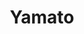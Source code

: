 ---
layout: place
title: Yamato
permalink: /massachusetts/brighton/yamato.html
stateAbbr: MA
stateName: Massachusetts
cityName: Brighton
seo:
  type: restaurant
  links: null
place_id: ChIJV11_EU5444kRav_6dp9QGt4
photos:
  - name: >-
      places/ChIJV11_EU5444kRav_6dp9QGt4/photos/AeeoHcI8joz1YgLiyDWa2oT9p8YdKVWbdE8F_1Ixz8WRiv64W1Itb1roCDgK-3QyP7ouB6NnCLEZ1tzbWjcTZ-6nQzyLBoerA3Ug4qnGVaQBxYm1GlIzaWN2keI_I3BvNuvFs_sOLZ9XSkz4r7uhy9-QXqk54bhZO8T0dxxCGAC_RmKaiO7jtWfeFokM7l_9jvM3SqE1byOjc3fyetAvuGJtl6rLr5TT6AaCFbnoZ1qgP3mfZaekZzIetN9LWtStrwWDLkPtXLeILeLCDZz-ypqHXJ5zmpiqwHR_lhkqZXIOWKjNsehfgVnu4p13TQ_mBF5osSAtKQWilS_v_JARkA-nUvII_vfL5Hc4VqIWm0PvisXoLtfdm1XNQ4xw8oJ5dFDrlT_50o3YkuVM3ffxaavGbkzYhyupNgdNXNxqaPugfCRw-Qwl
    widthPx: 4032
    heightPx: 3024
    authorAttributions:
      - displayName: Arnaud Amzallag
        uri: https://maps.google.com/maps/contrib/100412763256505960721
        photoUri: >-
          https://lh3.googleusercontent.com/a-/ALV-UjWADb1awrHgHI-s8FFMDvf-VEt1kIeO1Vt5WLUnfIDTWDRC1CO_3w=s100-p-k-no-mo
    flagContentUri: >-
      https://www.google.com/local/imagery/report/?cb_client=maps_api_places.places_api&image_key=!1e10!2sCIHM0ogKEICAgIDEwty8qAE&hl=en-US
    googleMapsUri: >-
      https://www.google.com/maps/place//data=!3m4!1e2!3m2!1sCIHM0ogKEICAgIDEwty8qAE!2e10!4m2!3m1!1s0x89e3784e117f5d57:0xde1a509f76faff6a
  - name: >-
      places/ChIJV11_EU5444kRav_6dp9QGt4/photos/AeeoHcJWy7Zm-BfE_YAWsnTRuVzo4LOAdZVqmzKVhJT31QpiTj5l3P7bPM2LVJ2BGy9QwwU9GtdO8IiKZ2d230WidJOTzdPTkOv-5EAffdnEEkfOwCcgPIQjV-2MldAs-wRURlT3kTSMd2saWqfQT6RrDyS7uEU7YUKunjwxhE-nsKjQmby0cf7v_epFveeuyVp_n9KSxyPu3cV_D0e5AEHM6IrBsVJnWIE0BTvomMJLbHM1COWhsIztNQRLG4UFfYDVmdZ3KBNPFRxO2ocFpb7M-xTS-gF7BDjS-EkYiP_T6Uog26J5qR683NVmz90eGW5L3JODO0IWMWlvcNH5lG921hgudYACXIDlIzIigf-GOlPZPxQjpmMuIjCPCSWHPteu_0gBjojLr3fELk5WTxx6qvZB2N2R9GzoKl845gAbbJNNdA
    widthPx: 4080
    heightPx: 3072
    authorAttributions:
      - displayName: Chi-Sun Chan
        uri: https://maps.google.com/maps/contrib/105813662638139164262
        photoUri: >-
          https://lh3.googleusercontent.com/a-/ALV-UjWdU3YqNFkyLwbz7Y2KuNhg_gmWD__Eq3TafakmevCMeD1LeBnw2g=s100-p-k-no-mo
    flagContentUri: >-
      https://www.google.com/local/imagery/report/?cb_client=maps_api_places.places_api&image_key=!1e10!2sCIHM0ogKEICAgMCo99S8MQ&hl=en-US
    googleMapsUri: >-
      https://www.google.com/maps/place//data=!3m4!1e2!3m2!1sCIHM0ogKEICAgMCo99S8MQ!2e10!4m2!3m1!1s0x89e3784e117f5d57:0xde1a509f76faff6a
  - name: >-
      places/ChIJV11_EU5444kRav_6dp9QGt4/photos/AeeoHcLHd4QQgwW4OshSgTtzQ-90Tp5_gZqgoYh7FgHTy5Rpqxoh952nBn1bOUdeFSXto1xwSp0jLmPsl_19mSzHpgC73ngYvkByX8qPWPLFjxxh18UyHTNq2pVy60f0Ol1UKvQPsKG6hYt_Ub1LET95LGTyMthYGSRvsjT_IOuEeu3Q04sEQs0YPR4SXbD0GBKsk7ELXS_hR9xyQwy3_KUR3MtzmdI0TxUKwH1ta9BiojtoKIP_6MbMDue7dKiJZBIICktbdzluRS8rHr1O5LcRGJ6TLQHqW0IPPE7MRJ1tUxDtNZLYsNxUmxqnwDIG6TPAWbtNrRz8oDlCI7DTdlIStTK9jjTsVJ4HDgHDb8VU4sVpoygeiTj3OcMv5XY8DWMDUjvWTh20GhFXKtc0G7U3wE48HYjKgyMRu0EYM6wUWac
    widthPx: 2122
    heightPx: 2142
    authorAttributions:
      - displayName: Maria Kyriakakos
        uri: https://maps.google.com/maps/contrib/115826121061613199159
        photoUri: >-
          https://lh3.googleusercontent.com/a/ACg8ocJaXzZdnRu1Uf39s4e-RykAqrLx0Hns6Ay2E7JBgHvWLqQ84A=s100-p-k-no-mo
    flagContentUri: >-
      https://www.google.com/local/imagery/report/?cb_client=maps_api_places.places_api&image_key=!1e10!2sCIHM0ogKEICAgICTzrjmEg&hl=en-US
    googleMapsUri: >-
      https://www.google.com/maps/place//data=!3m4!1e2!3m2!1sCIHM0ogKEICAgICTzrjmEg!2e10!4m2!3m1!1s0x89e3784e117f5d57:0xde1a509f76faff6a
  - name: >-
      places/ChIJV11_EU5444kRav_6dp9QGt4/photos/AeeoHcKr2iFqagXay-jr0XG5SRwAkYRJxjWpIfpFBowyl0_zDkWfNfEMrWdnHWVhURea0KipXcR1OjQNOTaThCVSz-wdjvezqYsPUD5bTobiMUFz4FiBa3lFdp3dGjkCalXU1LkH-fTtY6pJRZfYwFRoORQ5ea0Kt_LWsxRTwpqMTD-af-AsxoSQeCIMiHU4WNIJFVFsB4hjmMGvXNO8umTmW6d5khJIJqoM3WiSBppKI9yYosL9iLgPOPtTPl3DXXuNq7aIZg4DAlN5SjKmfLpRERhvYg8mYz_4fAyJDrrjxnXA11iMvSMNRcfjXXEgOojyPZlnm2IFqCC5gfzqkzzqX5DdZoMQP25Uf3nFGA12TlE0qAItsDNapkjLEYOp5z2LeRRxN37qivO5eQNLQVK4ACPgRchD1ks9vBxsuOpypYRznw
    widthPx: 3024
    heightPx: 4032
    authorAttributions:
      - displayName: Mark Reczek
        uri: https://maps.google.com/maps/contrib/114962602017656334722
        photoUri: >-
          https://lh3.googleusercontent.com/a/ACg8ocLebT3I76iCOvSpT6L8W3t_apCGRhpMNtwQn5n8GmLQysZp6Q=s100-p-k-no-mo
    flagContentUri: >-
      https://www.google.com/local/imagery/report/?cb_client=maps_api_places.places_api&image_key=!1e10!2sCIHM0ogKEICAgICbwPSHNw&hl=en-US
    googleMapsUri: >-
      https://www.google.com/maps/place//data=!3m4!1e2!3m2!1sCIHM0ogKEICAgICbwPSHNw!2e10!4m2!3m1!1s0x89e3784e117f5d57:0xde1a509f76faff6a
  - name: >-
      places/ChIJV11_EU5444kRav_6dp9QGt4/photos/AeeoHcLBzlil5pxeEMljVmz5PqFOj1uTGNsti904MM_yGFY4368vYUqOsawXh7xYt4XrchifIILuzhZM35RPBUEQ9VKzVanlVmIVCU5dHX1dvmhNwWT9ZkluSoJVMvZBZFzN64-7dh_myjMVvfjEfxf3HKVMKcUSzdLbzfl-MTDolm9KtokB5Y16068HNKxVhJG9-7FF8kCGuyl5xcSsAIWaIQEFimT8eM-ns4s_0VXl7KWG7lnEsw3HzCUcFrYY8HVpVbVh6JEK1twJiGJpad4X7dRIblE6RQlxs8GB7YZ5PGIenYkIXI5ssQeRORSk_3wORiT-SutQHatY0ydyzelEsIqSHt2jdQkN_GOKe1rw8NShoSIfdKckeCKypb2z7UWcnGSsG7MwzxDVXWzRWhIrZpMVVeeUjRqCtn5-f0sCo_qCmTi1
    widthPx: 4800
    heightPx: 3600
    authorAttributions:
      - displayName: Tandy Nurse
        uri: https://maps.google.com/maps/contrib/102393394057023016828
        photoUri: >-
          https://lh3.googleusercontent.com/a-/ALV-UjWxxA3lntmgbDh_fyPVgAl9DRe42LtaH5wnijmqtiZ0lFtKJuIH=s100-p-k-no-mo
    flagContentUri: >-
      https://www.google.com/local/imagery/report/?cb_client=maps_api_places.places_api&image_key=!1e10!2sCIHM0ogKEICAgMDI2M6I_AE&hl=en-US
    googleMapsUri: >-
      https://www.google.com/maps/place//data=!3m4!1e2!3m2!1sCIHM0ogKEICAgMDI2M6I_AE!2e10!4m2!3m1!1s0x89e3784e117f5d57:0xde1a509f76faff6a
  - name: >-
      places/ChIJV11_EU5444kRav_6dp9QGt4/photos/AeeoHcJq-CgyzCef2fadXb_Iekn9P6okybi27vrbu0tWW8tZK-OfwciNTXRks5_qbHQ327eTDF9iG2FsikA6MBUR9b9mbc0LnmNm6l8bb4LgaQIU7vLf6RcdHcy-RsUWIWIsY9Rif_tKUNdf4eZz9soCkU2vMsy4avo93HX7fkLZcYjWFhpNFfI2_9oy0dkyumjLcu0-oe1P9VWszvBgtFuOpB48sB6yOOpXer9fqoz9jHcOadXersllb3NLwoWBIhIQUFIg12MxncpJlvlset29FkMKmVbBA3cO68-CtrhGcVeHWKoc9LzR7yOyjCTXV7Rof4VGD4TlDS4TGIZrs1jbBl6bUPdcjtBsHiKjso-MXRDOwA1H2-nn7FLNDJiqZlECw8aiwEZ6c4HUzApitLhHX-bvKC_yhTMDppBZobvi3jwECQ
    widthPx: 4800
    heightPx: 2694
    authorAttributions:
      - displayName: _
        uri: https://maps.google.com/maps/contrib/103477494705553119019
        photoUri: >-
          https://lh3.googleusercontent.com/a/ACg8ocJtWxOmnRf5-T6wgpszApIXEBThjM8sD5VGy9nCHTt_JZ7P1kvs=s100-p-k-no-mo
    flagContentUri: >-
      https://www.google.com/local/imagery/report/?cb_client=maps_api_places.places_api&image_key=!1e10!2sCIHM0ogKEICAgIC15YewEw&hl=en-US
    googleMapsUri: >-
      https://www.google.com/maps/place//data=!3m4!1e2!3m2!1sCIHM0ogKEICAgIC15YewEw!2e10!4m2!3m1!1s0x89e3784e117f5d57:0xde1a509f76faff6a
  - name: >-
      places/ChIJV11_EU5444kRav_6dp9QGt4/photos/AeeoHcIfLouiMGmi9LDhGZvJ-8uBDiQvQ3UtbkF1e-QHZ9YdRowc8Ojzj_1vdR91HRbOaqnzNLuqcW2guLtCjABe7IS4V5bO-g9uOoLn6QmDBH8OovyIaOs10Y2J1DSV0j61OTVpZFJ7oJ9ZV9gKuJWny4kLyORkEQrufVzMCzkS7dZ1toJsnwWxCRo2UR59RCW6T8sdpimvb57pqxGPDEuOD8A6BwSAKFViB_EhaUAlBZJAIiPhVqHtGF4AiyUw2uBQkL-Gzt5WTopNuBLS5_vFv0bVWuT4ROZHybjkkRJCYxVo7hWRoM62t9_efaE5UUkRabRFB8D2IOmDjyXsqHlNzCLkHYpvReJ1LX-5CnLP5nSVlHix12QNE7wY2oVGNMtfjyVPf2f51woG_C_W_dNMBpJBb9jlplSgR38HM8V9nsRax29N
    widthPx: 4032
    heightPx: 3024
    authorAttributions:
      - displayName: Soshana Passley
        uri: https://maps.google.com/maps/contrib/110132534984013080601
        photoUri: >-
          https://lh3.googleusercontent.com/a-/ALV-UjWn8xy-QL3kSMWITFVzcZJsI6A1jDNOwY9ikpZPkJQEEE5nqBM=s100-p-k-no-mo
    flagContentUri: >-
      https://www.google.com/local/imagery/report/?cb_client=maps_api_places.places_api&image_key=!1e10!2sCIHM0ogKEICAgMCwxImO8AE&hl=en-US
    googleMapsUri: >-
      https://www.google.com/maps/place//data=!3m4!1e2!3m2!1sCIHM0ogKEICAgMCwxImO8AE!2e10!4m2!3m1!1s0x89e3784e117f5d57:0xde1a509f76faff6a
  - name: >-
      places/ChIJV11_EU5444kRav_6dp9QGt4/photos/AeeoHcInn-Fi1vxi9LKOfJC63oUTcwTJBj9UzfL7T1GoMA8ifPwRsBfVSp0FToxWNk-zOxqNivUSi-hgHKe2heCE856dOkJ7Lwnj9E54DXlKmVuwmpC2o0Q90n3OHxPBscTxg-MR6blx82v6BPh-EglBlsQmZx-BRsEnEy7PlF4fkyF197L6IC0wVXumKQUsX8kBgvqMX9BAL3kw68TLl_a9lGDLtr2jQ9u16EMlaK5ie-y_YaFDmVk074iZO_h1YKqwnc6mtUOqbi8-YJ4y7yNvqa6PD5fA79NFkgM9_wdXs5zROcCRB4c0XLyheWZzJlMz9acGYcGiH0KhX1kjDw2g9ergaXswUY5FEemfY9GdeWD6Qv0jwjgrfiwMqqjgZv4x_eShp7vOYJZ-cPuspLSeNZe78OXs5P0zGjYlxr-g_yHD2-4
    widthPx: 2767
    heightPx: 3545
    authorAttributions:
      - displayName: Anastasiia Maz
        uri: https://maps.google.com/maps/contrib/112693009995004095544
        photoUri: >-
          https://lh3.googleusercontent.com/a/ACg8ocKy9-2CzOUnQBpenl_OHbZw7FAXAxVMhkEnvZGGwHheYdzkAw=s100-p-k-no-mo
    flagContentUri: >-
      https://www.google.com/local/imagery/report/?cb_client=maps_api_places.places_api&image_key=!1e10!2sCIHM0ogKEICAgIDnudvFyAE&hl=en-US
    googleMapsUri: >-
      https://www.google.com/maps/place//data=!3m4!1e2!3m2!1sCIHM0ogKEICAgIDnudvFyAE!2e10!4m2!3m1!1s0x89e3784e117f5d57:0xde1a509f76faff6a
  - name: >-
      places/ChIJV11_EU5444kRav_6dp9QGt4/photos/AeeoHcLVhIA8ICl-bT6beFZ1ZXKv1syxEYcSl2uM8pIJBXiV2YhFu77Hak1BVvoeIyu5j7AskS3rhICXplJmyslUxHeRNQF4mFz_k-DlXQUqMxOuDIDXRoqPDZXnL2ok6BACCl_OVc-lx3CSyy6iDyZEySgOU3YMmaI00pjbxYryuDAgQtNUV7--6hhts3A-WYfWITAEr2l6ubgQ2e_v9pVp9Z03DW8DFIDgE-bzI2SqC-HEcrd6k3eT5oSKY_FNfuoFcettUGSL5LclS5X9zm6pft56CtcpvzUMnNsttWfVk1Zy-BkRrKy4j1qVd2BvRmh0tQAd3BSBppzSjo-iWaE_5EOQTSHjYHyKvUollEHRdzWvrfXB_RlY8ui9zC8adCDmucGh-CboySeslHxLjmPO7Fzh7RixKPb17LsZxiMHfxXdLQ
    widthPx: 4080
    heightPx: 3072
    authorAttributions:
      - displayName: hkeincosgy
        uri: https://maps.google.com/maps/contrib/104307162168754769632
        photoUri: >-
          https://lh3.googleusercontent.com/a-/ALV-UjVYjsRckrMMSuAANAjYyyAz1Sr_fgpoQTuTo1b6LihOadc945Q8=s100-p-k-no-mo
    flagContentUri: >-
      https://www.google.com/local/imagery/report/?cb_client=maps_api_places.places_api&image_key=!1e10!2sCIHM0ogKEICAgIDr19aEaA&hl=en-US
    googleMapsUri: >-
      https://www.google.com/maps/place//data=!3m4!1e2!3m2!1sCIHM0ogKEICAgIDr19aEaA!2e10!4m2!3m1!1s0x89e3784e117f5d57:0xde1a509f76faff6a
  - name: >-
      places/ChIJV11_EU5444kRav_6dp9QGt4/photos/AeeoHcLS_tS_DsCGztSOYx3U2VCHsz4i1os2nbIg-IOv7csf_cdVJAzfQK1St0U5-ScCRLuQDP5sRe_zY7GaTi4EFSPdfNlgsa6Rl-XW5lkdmsz8rlvfCzkJ7sjc3Hih7O-X6wMMFq7f8rMOmFjYPJjFAiBFavFeXq3lTlNuU9_w-yL0aDOAywO7zelQhTo95j-XbQNkLtGwO3Vid8HYItutjPfyQ7B1zxk0BH9K39dUGtSer9NOuM7G5rszQ3rwEMeInFTYhcKvaf6At_IORxT0oVPd8AT5_g7IsTHzG_OkMYe843-AFY5Gb8VqSg_X-uzv8X8cy5YnuePUCvcWvAL2x8t6erfFPByXlgX3BLHP0j-VgUh10G2XIBOHO1AlhJl5PwMTpif53LhrcOMJ_OJ_Xv4FjHPUXaaJxLRCmzG9uk9gQA
    widthPx: 3264
    heightPx: 2448
    authorAttributions:
      - displayName: _
        uri: https://maps.google.com/maps/contrib/103477494705553119019
        photoUri: >-
          https://lh3.googleusercontent.com/a/ACg8ocJtWxOmnRf5-T6wgpszApIXEBThjM8sD5VGy9nCHTt_JZ7P1kvs=s100-p-k-no-mo
    flagContentUri: >-
      https://www.google.com/local/imagery/report/?cb_client=maps_api_places.places_api&image_key=!1e10!2sCIHM0ogKEICAgIC1qLuSYw&hl=en-US
    googleMapsUri: >-
      https://www.google.com/maps/place//data=!3m4!1e2!3m2!1sCIHM0ogKEICAgIC1qLuSYw!2e10!4m2!3m1!1s0x89e3784e117f5d57:0xde1a509f76faff6a
address: 117 Chiswick Rd, Brighton, MA 02135, USA
street: 117 Chiswick Rd
city: Brighton
state: MA
zip: '02135'
country: USA
neighborhood: Brighton
latitude: '42.340683'
longitude: '-71.151807'
accessibility_options:
  wheelchairAccessibleParking: false
  wheelchairAccessibleEntrance: true
  wheelchairAccessibleRestroom: true
  wheelchairAccessibleSeating: true
business_status: OPERATIONAL
name: Yamato
google_maps_links:
  directionsUri: >-
    https://www.google.com/maps/dir//''/data=!4m7!4m6!1m1!4e2!1m2!1m1!1s0x89e3784e117f5d57:0xde1a509f76faff6a!3e0
  placeUri: https://maps.google.com/?cid=16004192871640661866
  writeAReviewUri: >-
    https://www.google.com/maps/place//data=!4m3!3m2!1s0x89e3784e117f5d57:0xde1a509f76faff6a!12e1
  reviewsUri: >-
    https://www.google.com/maps/place//data=!4m4!3m3!1s0x89e3784e117f5d57:0xde1a509f76faff6a!9m1!1b1
  photosUri: >-
    https://www.google.com/maps/place//data=!4m3!3m2!1s0x89e3784e117f5d57:0xde1a509f76faff6a!10e5
primary_type: Japanese Restaurant
opening_hours:
  regular: null
  current: null
secondary_opening_hours:
  regular:
    weekdayDescriptions: null
    type: null
  current:
    weekdayDescriptions: null
    type: null
phone: null
price_level: null
price_range: null
rating: null
rating_count: 0
website: null
description: >-
  Discover Yamato in Brighton, MA$$$Nestled in the heart of Brighton, MA, Yamato
  stands out as a welcoming Japanese restaurant that specializes in an array of
  fresh sushi and casual dining options. This spot offers an all-you-can-eat
  menu featuring a variety of sushi rolls and other traditional dishes, making
  it a go-to choice for those exploring sushi restaurants in the area. Patrons
  can enjoy high-quality ingredients and a relaxed atmosphere that emphasizes
  authentic flavors without overwhelming formality, perfect for anyone seeking
  sushi near me. Accessibility features like wheelchair-friendly entrances and
  seating add to the inclusive vibe, ensuring a comfortable visit for all.
  Whether you're in the mood for top-rated sushi or simply want to try Japanese
  places near me, Yamato delivers a satisfying experience that balances value
  and taste.
generative_summary: >-
  Discover Yamato in Brighton, MA$$$Nestled in the heart of Brighton, MA, Yamato
  stands out as a welcoming Japanese restaurant that specializes in an array of
  fresh sushi and casual dining options. This spot offers an all-you-can-eat
  menu featuring a variety of sushi rolls and other traditional dishes, making
  it a go-to choice for those exploring sushi restaurants in the area. Patrons
  can enjoy high-quality ingredients and a relaxed atmosphere that emphasizes
  authentic flavors without overwhelming formality, perfect for anyone seeking
  sushi near me. Accessibility features like wheelchair-friendly entrances and
  seating add to the inclusive vibe, ensuring a comfortable visit for all.
  Whether you're in the mood for top-rated sushi or simply want to try Japanese
  places near me, Yamato delivers a satisfying experience that balances value
  and taste.
generative_disclosure: Summarized by AI using the Grok-3-Mini model.
reviews: null
review_summary: >-
  What Customers Are Saying$$$While specific reviews for Yamato are limited,
  feedback from similar Japanese eateries in the region often highlights the
  appeal of fresh, well-prepared sushi that keeps diners coming back. Many folks
  appreciate the all-you-can-eat deals for providing great variety at a
  reasonable price, making it a fun option for groups or families. Visitors
  frequently mention the welcoming setting and solid portions as standout
  elements, adding to the overall enjoyment without any major complaints.
  Overall, it seems like a reliable spot for anyone searching for sushi close to
  me, with most comments leaning positive on the authenticity and casual vibe.
  If you're on the hunt for best sushi near me, this place appears to hold up
  well based on the general buzz around comparable local favorites.
review_disclosure: Summarized by AI using the Grok-3-Mini model.
parking_options: null
payment_options: null
allow_dogs: null
curbside_pickup: null
delivery: null
dine_in: null
good_for_children: null
good_for_groups: null
good_for_sports: null
live_music: null
menu_for_children: null
outdoor_seating: null
reservable: null
restroom: null
serves_beer: null
serves_breakfast: null
serves_brunch: null
serves_cocktails: null
serves_coffee: null
serves_dinner: null
serves_dessert: null
serves_lunch: null
serves_vegetarian_food: null
serves_wine: null
takeout: null
update_category: pro
places_description: null

---